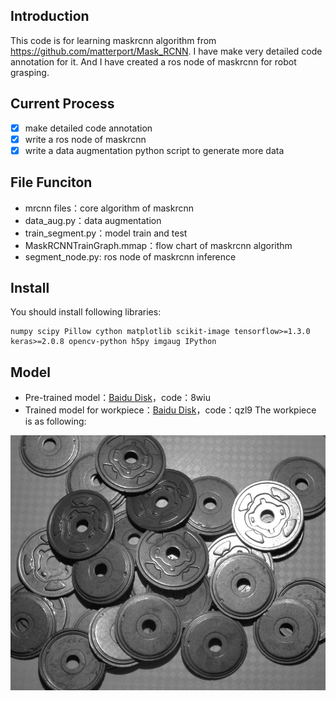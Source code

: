 ## Introduction
This code is for learning maskrcnn algorithm from https://github.com/matterport/Mask_RCNN. I have make very detailed code annotation for it. And I have created a ros node of maskrcnn for robot grasping.
## Current Process
- [x] make detailed code annotation
- [x] write a ros node of maskrcnn
- [x] write a data augmentation python script to generate more data
## File Funciton
* mrcnn files：core algorithm of maskrcnn
* data_aug.py：data augmentation
* train_segment.py：model train and test 
* MaskRCNNTrainGraph.mmap：flow chart of maskrcnn algorithm
* segment_node.py: ros node of maskrcnn inference
## Install
You should install following libraries:
```
numpy scipy Pillow cython matplotlib scikit-image tensorflow>=1.3.0 keras>=2.0.8 opencv-python h5py imgaug IPython
```
## Model
- Pre-trained model：[Baidu Disk](https://pan.baidu.com/s/1PU-s1ymzfms9-O6xMk9Rtg)，code：8wiu
- Trained model for workpiece：[Baidu Disk](https://pan.baidu.com/s/1PFnDiM7bPzXg9nYhMNu4SA)，code：qzl9
The workpiece is as following:

![test](https://github.com/xywlpo/MaskRCNN/blob/master/test.png)
